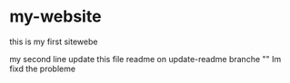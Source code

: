 # my-website
this is my first sitewebe


my second line
update this file readme on update-readme branche ""
Im fixd the probleme
